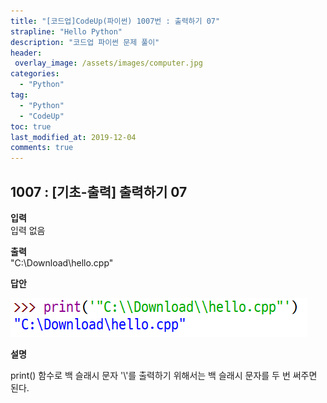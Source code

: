 ```yaml
---
title: "[코드업]CodeUp(파이썬) 1007번 : 출력하기 07"
strapline: "Hello Python"
description: "코드업 파이썬 문제 풀이"
header:
 overlay_image: /assets/images/computer.jpg
categories:
  - "Python"
tag:
  - "Python"
  - "CodeUp"
toc: true
last_modified_at: 2019-12-04
comments: true
---
```


## 1007 : [기초-출력] 출력하기 07


**입력**<br>
입력 없음

**출력**<br>
"C:\Download\hello.cpp"


**답안**<br>

![a1007](/assets/images/1007.jpg)


**설명**

print() 함수로 백 슬래시 문자 '&#92;'를 출력하기 위해서는 백 슬래시 문자를 두 번 써주면 된다.